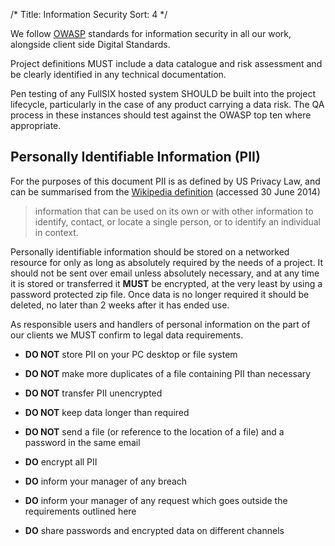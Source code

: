 /* 
Title: Information Security
Sort: 4
*/

We follow [OWASP](https://www.owasp.org/index.php/Main_Page) standards for information security in all our work, alongside client side Digital Standards.

Project definitions MUST include a data catalogue and risk assessment and be clearly identified in any technical documentation.

Pen testing of any FullSIX hosted system SHOULD be built into the project lifecycle, particularly in the case of any product carrying a data risk.  The QA process in these instances should test against the OWASP top ten where appropriate.

## Personally Identifiable Information (PII)

For the purposes of this document PII is as defined by US Privacy Law, and can be summarised from the [Wikipedia definition][pii-wiki] (accessed 30 June 2014)

> information that can be used on its own or with other information to identify, contact, or locate a single person, or to identify an individual in context.

Personally identifiable information should be stored on a networked resource for only as long as absolutely required by the needs of a project. It should not be sent over email unless absolutely necessary, and at any time it is stored or transferred it **MUST** be encrypted, at the very least by using a password protected zip file. Once data is no longer required it should be deleted, no later than 2 weeks after it has ended use.

As responsible users and handlers of personal information on the part of our clients we MUST confirm to legal data requirements.

* **DO NOT** store PII on your PC desktop or file system
* **DO NOT** make more duplicates of a file containing PII than necessary
* **DO NOT** transfer PII unencrypted
* **DO NOT** keep data longer than required
* **DO NOT** send a file (or reference to the location of a file) and a password in the same email

* **DO** encrypt all PII
* **DO** inform your manager of any breach 
* **DO** inform your manager of any request which goes outside the requirements outlined here
* **DO** share passwords and encrypted data on different channels 

[pii-wiki]: http://en.wikipedia.org/wiki/Personally_identifiable_information
